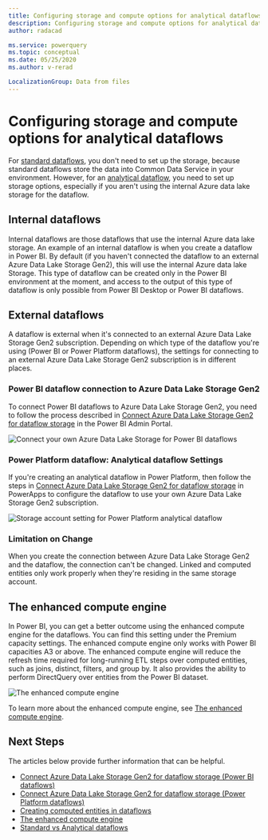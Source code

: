 ```yaml
---
title: Configuring storage and compute options for analytical dataflows
description: Configuring storage and compute options for analytical dataflows
author: radacad

ms.service: powerquery
ms.topic: conceptual
ms.date: 05/25/2020
ms.author: v-rerad

LocalizationGroup: Data from files
---
```


# Configuring storage and compute options for analytical dataflows

For [standard dataflows](understanding-differences-between-analytical-standard-dataflows.md), you don't need to set up the storage, because standard dataflows store the data into Common Data Service in your environment. However, for an [analytical dataflow](understanding-differences-between-analytical-standard-dataflows.md), you need to set up storage options, especially if you aren't using the internal Azure data lake storage for the dataflow.

## Internal dataflows

Internal dataflows are those dataflows that use the internal Azure data lake storage. An example of an internal dataflow is when you create a dataflow in Power BI. By default (if you haven't connected the dataflow to an external Azure Data Lake Storage Gen2), this will use the internal Azure data lake Storage. This type of dataflow can be created only in the Power BI environment at the moment, and access to the output of this type of dataflow is only possible from Power BI Desktop or Power BI dataflows.

## External dataflows

A dataflow is external when it's connected to an external Azure Data Lake Storage Gen2 subscription. Depending on which type of the dataflow you're using (Power BI or Power Platform dataflows), the settings for connecting to an external Azure Data Lake Storage Gen2 subscription is in different places.

### Power BI dataflow connection to Azure Data Lake Storage Gen2

To connect Power BI dataflows to Azure Data Lake Storage Gen2, you need to follow the process described in [Connect Azure Data Lake Storage Gen2 for dataflow storage](https://docs.microsoft.com/en-us/power-bi/transform-model/service-dataflows-connect-azure-data-lake-storage-gen2) in the Power BI Admin Portal.

![Connect your own Azure Data Lake Storage for Power BI dataflows](https://docs.microsoft.com/en-us/power-bi/transform-model/media/service-dataflows-connect-azure-data-lake-storage-gen2/dataflows-connect-08b.png)

### Power Platform dataflow: Analytical dataflow Settings

If you're creating an analytical dataflow in Power Platform, then follow the steps in [Connect Azure Data Lake Storage Gen2 for dataflow storage](https://docs.microsoft.com/en-us/powerapps/maker/common-data-service/connect-azure-data-lake-storage-for-dataflow) in PowerApps to configure the dataflow to use your own Azure Data Lake Storage Gen2 subscription.

![Storage account setting for Power Platform analytical dataflow](https://docs.microsoft.com/en-us/powerapps/maker/common-data-service/media/select-storage-account.png)

### Limitation on Change

When you create the connection between Azure Data Lake Storage Gen2 and the dataflow, the connection can't be changed. Linked and computed entities only work properly when they're residing in the same storage account.

## The enhanced compute engine

In Power BI, you can get a better outcome using the enhanced compute engine for the dataflows. You can find this setting under the Premium capacity settings. The enhanced compute engine only works with Power BI capacities A3 or above. The enhanced compute engine will reduce the refresh time required for long-running ETL steps over computed entities, such as joins, distinct, filters, and group by. It also provides the ability to perform DirectQuery over entities from the Power BI dataset.

![The enhanced compute engine](https://docs.microsoft.com/en-us/power-bi/transform-model/media/service-dataflows-enhanced-compute-engine/enhanced-compute-engine-01.png)

To learn more about the enhanced compute engine, see [The enhanced compute engine](https://docs.microsoft.com/en-us/power-bi/transform-model/service-dataflows-enhanced-compute-engine).

## Next Steps

The articles below provide further information that can be helpful.

- [Connect Azure Data Lake Storage Gen2 for dataflow storage (Power BI dataflows)](https://docs.microsoft.com/en-us/power-bi/service-dataflows-connect-azure-data-lake-storage-gen2
  )
- [Connect Azure Data Lake Storage Gen2 for dataflow storage (Power Platform dataflows)](https://docs.microsoft.com/en-us/powerapps/maker/common-data-service/connect-azure-data-lake-storage-for-dataflow)
- [Creating computed entities in dataflows](computed-entities)
- [The enhanced compute engine](https://docs.microsoft.com/en-us/power-bi/transform-model/service-dataflows-enhanced-compute-engine)
- [Standard vs Analytical dataflows](understanding-differences-between-analytical-standard-dataflows.md)